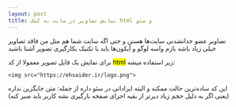 ```yaml
---
layout: post
title: نمایش تصاویر در سایت به کمک html و سئو
---
```


تصاویر عضو جدانشدنی سایت‌ها هستن و حتی اگه سایت شما هم مثل من فاقد تصاویر خیلی زیاد باشه بازم واسه لوگو و آیکون‌ها باید با تکنیک بکارگیری تصویر آشنا باشید

برای نمایش یک فایل تصویر معمولا از کد <mark>html</mark> زیر استفاده میشه:
```
<img src="https://ehsaider.ir/logo.png">
```

این کد ساده‌ترین حالت ممکنه و البته ایراداتی در سئو داره از جمله: متن جایگزین نداره (یعنی اگر به دلیل حجم زیاد دیرتر از بقیه اجزای صفحه بارگیری بشه کاربر باید صبر کنه)
